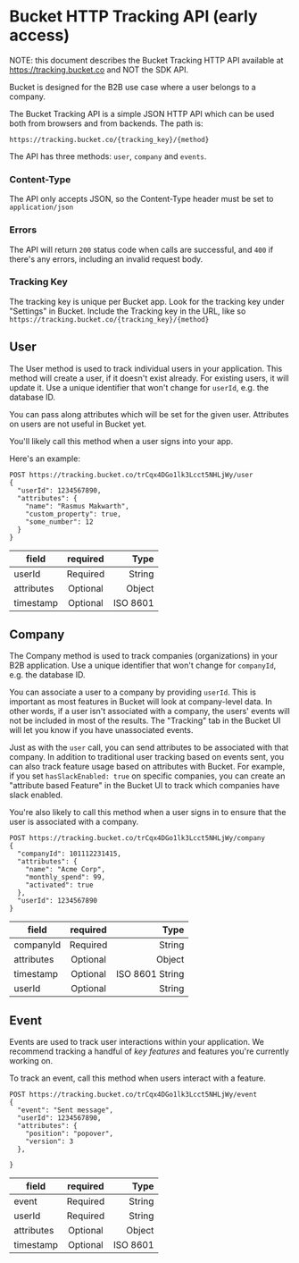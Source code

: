 # Bucket HTTP Tracking API (early access)

NOTE: this document describes the Bucket Tracking HTTP API available at https://tracking.bucket.co and NOT the SDK API.

Bucket is designed for the B2B use case where a user belongs to a company.

The Bucket Tracking API is a simple JSON HTTP API which can be used both from browsers and from backends. The path is:

`https://tracking.bucket.co/{tracking_key}/{method}`

The API has three methods: `user`, `company` and `events`.

### Content-Type

The API only accepts JSON, so the Content-Type header must be set to `application/json`

### Errors

The API will return `200` status code when calls are successful, and `400` if there's any errors, including an invalid request body.

### Tracking Key

The tracking key is unique per Bucket app. Look for the tracking key under "Settings" in Bucket. Include the Tracking key in the URL, like so `https://tracking.bucket.co/{tracking_key}/{method}`

## User

The User method is used to track individual users in your application. This method will create a user, if it doesn't exist already. For existing users, it will update it. Use a unique identifier that won't change for `userId`, e.g. the database ID.

You can pass along attributes which will be set for the given user. Attributes on users are not useful in Bucket yet.

You'll likely call this method when a user signs into your app.

Here's an example:

```
POST https://tracking.bucket.co/trCqx4DGo1lk3Lcct5NHLjWy/user
{
  "userId": 1234567890,
  "attributes": {
    "name": "Rasmus Makwarth",
    "custom_property": true,
    "some_number": 12
  }
}
```

| field      | required |     Type |
| ---------- | :------: | -------: |
| userId     | Required |   String |
| attributes | Optional |   Object |
| timestamp  | Optional | ISO 8601 |

## Company

The Company method is used to track companies (organizations) in your B2B application. Use a unique identifier that won't change for `companyId`, e.g. the database ID.

You can associate a user to a company by providing `userId`. This is important as most features in Bucket will look at company-level data. In other words, if a user isn't associated with a company, the users' events will not be included in most of the results. The "Tracking" tab in the Bucket UI will let you know if you have unassociated events.

Just as with the `user` call, you can send attributes to be associated with that company. In addition to traditional user tracking based on events sent, you can also track feature usage based on attributes with Bucket. For example, if you set `hasSlackEnabled: true` on specific companies, you can create an "attribute based Feature" in the Bucket UI to track which companies have slack enabled.

You're also likely to call this method when a user signs in to ensure that the user is associated with a company.

```
POST https://tracking.bucket.co/trCqx4DGo1lk3Lcct5NHLjWy/company
{
  "companyId": 101112231415,
  "attributes": {
    "name": "Acme Corp",
    "monthly_spend": 99,
    "activated": true
  },
  "userId": 1234567890
}
```

| field      | required |            Type |
| ---------- | :------: | --------------: |
| companyId  | Required |          String |
| attributes | Optional |          Object |
| timestamp  | Optional | ISO 8601 String |
| userId     | Optional |          String |

## Event

Events are used to track user interactions within your application. We recommend tracking a handful of _key features_ and features you're currently working on.

To track an event, call this method when users interact with a feature.

```
POST https://tracking.bucket.co/trCqx4DGo1lk3Lcct5NHLjWy/event
{
  "event": "Sent message",
  "userId": 1234567890,
  "attributes": {
    "position": "popover",
    "version": 3
  },

}
```

| field      | required |     Type |
| ---------- | :------: | -------: |
| event      | Required |   String |
| userId     | Required |   String |
| attributes | Optional |   Object |
| timestamp  | Optional | ISO 8601 |
